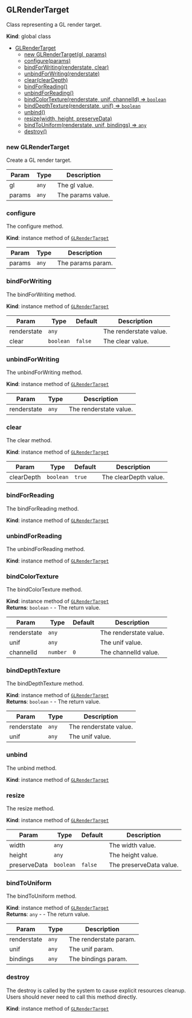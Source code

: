 <a name="GLRenderTarget"></a>

## GLRenderTarget
Class representing a GL render target.

**Kind**: global class  

* [GLRenderTarget](#GLRenderTarget)
    * [new GLRenderTarget(gl, params)](#new-GLRenderTarget)
    * [configure(params)](#configure)
    * [bindForWriting(renderstate, clear)](#bindForWriting)
    * [unbindForWriting(renderstate)](#unbindForWriting)
    * [clear(clearDepth)](#clear)
    * [bindForReading()](#bindForReading)
    * [unbindForReading()](#unbindForReading)
    * [bindColorTexture(renderstate, unif, channelId) ⇒ <code>boolean</code>](#bindColorTexture)
    * [bindDepthTexture(renderstate, unif) ⇒ <code>boolean</code>](#bindDepthTexture)
    * [unbind()](#unbind)
    * [resize(width, height, preserveData)](#resize)
    * [bindToUniform(renderstate, unif, bindings) ⇒ <code>any</code>](#bindToUniform)
    * [destroy()](#destroy)

<a name="new_GLRenderTarget_new"></a>

### new GLRenderTarget
Create a GL render target.


| Param | Type | Description |
| --- | --- | --- |
| gl | <code>any</code> | The gl value. |
| params | <code>any</code> | The params value. |

<a name="GLRenderTarget+configure"></a>

### configure
The configure method.

**Kind**: instance method of [<code>GLRenderTarget</code>](#GLRenderTarget)  

| Param | Type | Description |
| --- | --- | --- |
| params | <code>any</code> | The params param. |

<a name="GLRenderTarget+bindForWriting"></a>

### bindForWriting
The bindForWriting method.

**Kind**: instance method of [<code>GLRenderTarget</code>](#GLRenderTarget)  

| Param | Type | Default | Description |
| --- | --- | --- | --- |
| renderstate | <code>any</code> |  | The renderstate value. |
| clear | <code>boolean</code> | <code>false</code> | The clear value. |

<a name="GLRenderTarget+unbindForWriting"></a>

### unbindForWriting
The unbindForWriting method.

**Kind**: instance method of [<code>GLRenderTarget</code>](#GLRenderTarget)  

| Param | Type | Description |
| --- | --- | --- |
| renderstate | <code>any</code> | The renderstate value. |

<a name="GLRenderTarget+clear"></a>

### clear
The clear method.

**Kind**: instance method of [<code>GLRenderTarget</code>](#GLRenderTarget)  

| Param | Type | Default | Description |
| --- | --- | --- | --- |
| clearDepth | <code>boolean</code> | <code>true</code> | The clearDepth value. |

<a name="GLRenderTarget+bindForReading"></a>

### bindForReading
The bindForReading method.

**Kind**: instance method of [<code>GLRenderTarget</code>](#GLRenderTarget)  
<a name="GLRenderTarget+unbindForReading"></a>

### unbindForReading
The unbindForReading method.

**Kind**: instance method of [<code>GLRenderTarget</code>](#GLRenderTarget)  
<a name="GLRenderTarget+bindColorTexture"></a>

### bindColorTexture
The bindColorTexture method.

**Kind**: instance method of [<code>GLRenderTarget</code>](#GLRenderTarget)  
**Returns**: <code>boolean</code> - - The return value.  

| Param | Type | Default | Description |
| --- | --- | --- | --- |
| renderstate | <code>any</code> |  | The renderstate value. |
| unif | <code>any</code> |  | The unif value. |
| channelId | <code>number</code> | <code>0</code> | The channelId value. |

<a name="GLRenderTarget+bindDepthTexture"></a>

### bindDepthTexture
The bindDepthTexture method.

**Kind**: instance method of [<code>GLRenderTarget</code>](#GLRenderTarget)  
**Returns**: <code>boolean</code> - - The return value.  

| Param | Type | Description |
| --- | --- | --- |
| renderstate | <code>any</code> | The renderstate value. |
| unif | <code>any</code> | The unif value. |

<a name="GLRenderTarget+unbind"></a>

### unbind
The unbind method.

**Kind**: instance method of [<code>GLRenderTarget</code>](#GLRenderTarget)  
<a name="GLRenderTarget+resize"></a>

### resize
The resize method.

**Kind**: instance method of [<code>GLRenderTarget</code>](#GLRenderTarget)  

| Param | Type | Default | Description |
| --- | --- | --- | --- |
| width | <code>any</code> |  | The width value. |
| height | <code>any</code> |  | The height value. |
| preserveData | <code>boolean</code> | <code>false</code> | The preserveData value. |

<a name="GLRenderTarget+bindToUniform"></a>

### bindToUniform
The bindToUniform method.

**Kind**: instance method of [<code>GLRenderTarget</code>](#GLRenderTarget)  
**Returns**: <code>any</code> - - The return value.  

| Param | Type | Description |
| --- | --- | --- |
| renderstate | <code>any</code> | The renderstate param. |
| unif | <code>any</code> | The unif param. |
| bindings | <code>any</code> | The bindings param. |

<a name="GLRenderTarget+destroy"></a>

### destroy
The destroy is called by the system to cause explicit resources cleanup.Users should never need to call this method directly.

**Kind**: instance method of [<code>GLRenderTarget</code>](#GLRenderTarget)  
